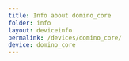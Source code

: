 ```yaml
---
title: Info about domino_core
folder: info
layout: deviceinfo
permalink: /devices/domino_core/
device: domino_core
---
```

